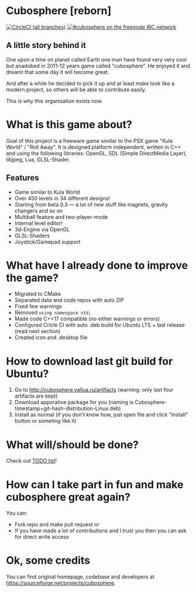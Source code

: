 # Cubosphere [reborn]
[![CircleCI (all branches)](https://img.shields.io/circleci/project/github/cubosphere/cubosphere-code.svg)](https://circleci.com/gh/cubosphere/cubosphere-code) [![#cubosphere on the freenode IRC network](https://img.shields.io/badge/FreeNode-%23cubosphere-brightgreen.svg)](https://webchat.freenode.net/?channels=cubosphere)
## A little story behind it
One upon a time on planet called Earth one man have found very very cool but anadobed in 2011-12 years game called "cubosphere". He enjoyed it and dreamt that some day it will become great.

And after a while he decided to pick it up and at least make look like a modern project, so others will be able to contribute easily.

This is why this organisation exists now.

# What is this game about?
Goal of this project is a freeware game similar to the PSX game "Kula World" / "Roll Away". It is designed platform independent, written in C++ and using the following libraries: OpenGL, SDL (Simple DirectMedia Layer), libjpeg, Lua, GLSL-Shader.

## Features
* Game similar to Kula World
* Over 450 levels in 34 different designs!
* Starting from beta 0.3 — a lot of new stuff like magnets, gravity changers and so on
* Multiball feature and two-player-mode
* Internal level editor!
* 3d-Engine via OpenGL
* GLSL-Shaders
* Joystick/Gamepad support

# What have I already done to improve the game?
* Migrated to CMake
* Separated data and code repos with auto ZIP
* Fixed few warnings
* Removed `using namespace std;`
* Made code C++17 compatible (no either warnings or errors)
* Configured Cricle CI with auto .deb build for Ubuntu LTS + last release (read next section)
* Created icon and .desktop file

# How to download last git build for Ubuntu?
1. Go to http://cubosphere.vallua.ru/artifacts (warning: only last four artifacts are kept)
2. Download apporative package for you (naming is Cubosphere-timestamp+git-hash-distribution-Linux.deb)
3. Install as normal (if you don't know how, just open file and click "Install" button or someting like it)

# What will/should be done?
Check out [TODO list](TODO.md)!

# How can I take part in fun and make cubosphere great again?
You can:

* Fork repo and make pull request or
* If you have made a lot of contributions and I trust you then you can ask for direct write access

# Ok, some credits
You can find original homepage, codebase and developers at https://sourceforge.net/projects/cubosphere.
